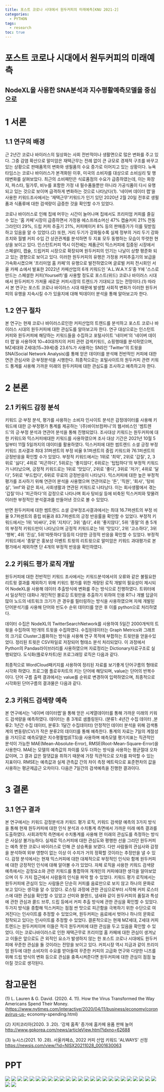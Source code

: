 ```yaml
---
title: 포스트 코로나 시대에서 원두커피의 미래예측[KNU 2021-2]
categories:
  - PYTHON
tags:
  - research
toc: true
---
```



# 포스트 코로나 시대에서 원두커피의 미래예측

## NodeXL을 사용한 SNA분석과 지수평활예측모델을 중심으로

# 1 서론

## 1.1 연구의 배경

근 2년간 코로나 바이러스의 일상화는 사회 전반적이나 생활면으로 많은 변화를 주고 있다. 그중 감염 확산으로 말미암은 재택근무는 전례 없이 큰 규모로 경제적 구조를 바꾸고 있는 상황으로 판매품목의 변화와 생필품의 수요 증가로 이어지고 있는 상황이다. 뉴욕타임스는 코로나 바이러스가 본격화된 이후, 미국의 소비자를 대상으로 소비심리 및 행태변화를 살펴보았다. 최근의 소비패턴은 식료품점의 수요가 급증하였는데, 이는 화장지, 파스타, 밀가루, 비누를 포함한 가정 내 필수품들뿐만 아니라 가공식품이 다시 유행되고 있는 것으로 보이며 급격하게 변화하는 것으로 나타났다(1). '네이버 데이터 랩'을 사용한 키워드조사에서는 '재택근무'키워드가 인기 있던 2020년 2월 20일 전후로 생필품과 식품류에 대한 검색량이 급증한 것을 확인할 수가 있었다.

코로나 바이러스로 인해 집에 머무는 시간이 늘어나며 집에서도 프리미엄 커피를 즐길 수 있는 '홈 카페'시장이 급증하면서 가정용 에스프레소머신 47% 캡슐커피 21% 전동 그라인더 29%, 드립 커피 추출기 21%, 커피메이커 8% 등의 판매증가가 이를 뒷받침하고 있음을 알 수 있었다.(2) 또한, 거리 두기가 강화될수록 실제 정부의 거리 두기 강화 조치와 월별 커피 수입 간 상관관계를 분석하면 두 지표 모두 동행하는 모습이 뚜렷한 현상을 보이고 있다. 인스턴트커피 역시 이전에는 제품군이 믹스커피에 집중된 시장에서 스페셜티, 캡슐, 드립커피 시장으로 확장되며 원두커피의 인기는 나날이 상향 평준화 되고 있는 경향으로 보이고 있다. 이러한 원두커피의 유행은 가정용 커피추출기의 보급을 가속화시켰으며 '프리미엄 홈 카페'의 유행으로 발전하였으며 글로벌 커피 전시회인 서울 카페 쇼에서 발표한 2022년 카페산업의 6개 키워드인 'A.L.W.A.Y.S'중 Y에 '스스로 만드는 스페셜한 커피(Yourself)'를 사용할 정도로 포스트(위드) 코로나 바이러스 시대에서 원두커피가 가져올 새로운 커피시장의 트렌드가 기대되고 있는 전망이다.(1) 따라서 본 연구는 포스트 코로나 바이러스 시대 때문에 발생할 사회적 변화가 이러한 원두커피의 유행을 지속시킬 수가 있을지에 대해 빅데이터 분석을 통해 알아보고자 한다.

## 1.2 연구 절차


본 연구는 현재 코로나 바이러스로인한 커피산업의 트렌드를 분석하고 포스트 코로나 바이러스 시대의 원두커피에 대한 관심도를 알아보고자 한다. 연구 대상으로는 인스턴트 커피와 원두커피에 해당하는 키워드들을 수집하고 포털사이트 '네이버'의 '네이버 데이터 랩'을 사용하여 10~40대까지의 커피 관련 검색키워드, 쇼핑행태를 분석하였으며, MZ세대와 Z세대(15~39세)중 23.6%가 사용하는 SNS인 'Twitter'의 트윗을 SNA(Social Network Analysis)를 통해 얻은 데이터를 분석해 전반적인 커피에 대한 연관 관심사와 긍·부정분석을 시행한다. 최종적으로는 포털사이트의 원두커피 관련 키워드 통계를 사용해 가까운 미래의 원두커피에 대한 관심도를 조사하고 예측하고자 한다.


# 2 본론
## 2.1 키워드 감정 분석

키워드 긍·부정 분석, 평가를 사용하는 소비자 인사이트 분석은 감정데이터를 사용해 키워드에 대한 긍·부정평가 통계를 제공하는 '(주)바이브컴퍼니'의 웹서비스인 '썸트렌드'의 긍·부정 분석과 연관어 분석을 통해 진행되었다. 조사대상 키워드는 원두커피에 대한 키워드와 믹스커피에대한 키워드를 사용하였으며 조사 대상 기간은 2021년 10월 5일부터 11월 5일까지의 데이터를 활용하였다. 믹스커피에 대한 썸트렌드 소셜 긍정 부정 키워드 조사결과 최대 31퍼센트의 부정 비율 9.1퍼센트의 중립 키워드와 76.1퍼센트의 긍정반응을 확인할 수가 있었다. 부정적 키워드에서는 1위로 '최악', 2위로 '갑질', 2, 3위로 '싫다', 4위로 '피곤하다', 5위로는 '좋지않다', 6위로는 '텁텁하다'의 부정적 키워드가 나타났으며, 긍정적 키워드로는 1위로 '맛있다', 2위로 '좋다', 3위로 '저가', 4위로 '달다', 5위로 '부드럽다', 6위로 무료의 긍정반응이 나타났다. 믹스커피에 대한 높은 부정적 평가를 조사하기 위해 연관어 분석을 사용했으며 연관어로는 '돈', '직원', '회사', '탕비실', 'imf'와 같은 회사, 사회생활과 연관된 키워드로 나타났다. 이는 회사생활에서 겪는 '갑질'이나 '피곤하다'의 감정으로 나타나며 회사 탕비실 등에 비축된 믹스커피와 맞물려 이러한 부정적인 분석결과를 만들어낸 것으로 볼 수 있었다. 



반면 원두커피에 대한 썸트렌드 소셜 긍부정조사결과에서는 최대 16.7퍼센트의 부정 비율 9.7퍼센트의 중립 비율과 83.7퍼센트의 긍정 반응률을 확인할 수 있었다. 부정적 키워드에서는 1위 '비싸다', 2위 '지치다', 3위 '춥다', 4위 '좋지않다', 5위 '종말'의 총 5개의 부정적 키워드만이 나타났으며 긍정적 키워드로는 1위 '맛있다', 2위 '고소하다', 3위 '행복', 4위 '진심', 5위'따뜻하다'등등의 다양한 긍정적 반응을 확인할 수 있었다. 부정적 키워드에서 '종말'은 홍보성 이벤트 트윗의 리트윗으로 말미암은 키워드 과대평가로 본 평가에서 제외하면 단 4개의 부정적 반응을 확인하였다.




## 2.2 키워드 평가 로직 개발

원두커피에 대한 전반적인 키워드 조사에서는 키워드분석에서의 오류와 같은 불필요한 리트윗 결과를 제외하기 위해 키워드 평가를 위한 개량된 로직 개발의 필요성이 제시되어 NodeXL을 사용해 데이터 추출방식에 변화를 주는 방식으로 진행하였다. 트위터에서 일상적인 대화나 개인적인 블로깅 트윗만을 추출하기 위하여 인용 RT나 개별 답글이 많아 노드의 네트워크 크기가 큰 경우를 필터링하는 방식을 사용하였으며 자체 개발된 단어분석기를 사용해 단어와 빈도수 순위 데이터를 얻은 후 이를 python으로 처리하였다. 



데이터 수집은 NodeXL의 TwitterSearchNetwork를 사용하여 5일간 2000개씩의 트윗을 수집하여 1만개의 트윗을 수집하였다. 수집된데이터는 Graph Metrics와 그래프의 크기로 Cluster그룹화하는 방식을 사용해 연구 목적에 부합하는 트윗만을 얻을수있었다. 정리된 트윗은 CSV파일로 저장되어 형태소 분석 처리되었다. 이 과정에서 Python의 Pandas라이브러리를 사용하였으며 자료정리는 Dictionary자료구조로 실행되었다. 도식화(플로우차트)된 프로그래밍 로직은 다음과 같다. 



최종적으로 WordCloud패키지를 사용하여 정리된 자료를 보기좋게 단어구름의 형태로 시각화 하였다. 프로그램 플로우차트의 키는 단어에 해당되며, value는 단어의 반복수이다. 단어 구름 출력 결과에서는 value를 순위로 변경하여 입력하였으며,  최종적으로 시각화된 단어구름의 결과물은 다음과 같다.
  


## 2.3 키워드 검색량 예측

본 연구에서는 '네이버 데이터랩'을 통해 얻은 시계열데이터를 통해 가까운 미래의 키워드 검색량을 예측하였다. 데이터는 총 3개로 샘플링된다. (분류1: 4년간 수집 데이터 ,분류2: 1년간 수집 데이터, 분류3: 1달간 수집데이터) 안정적인 데이터 분석을 위해 검색통계의 변동량(CV)가 작은 분류2의 데이터를 통해 예측한다. 통계의 자료는 7일의 계절성을 가지므로 예측모델은 지수평활법(ETS)을 사용하며 예측모델 평가지표는 직관적인 분석이 가능한 MAE(Mean-Absolute-Error), RMSE(Root-Mean-Square-Error)을 사용한다. MAE는 모델의 예측값의 차이를 모두 더하는 방식을 사용하는 평균절대 오차 값이며, 그 결과 값은 절댓값을 취하기 때문에 가장 직관적으로 오차를 파악할 수 있는 지표이다. RMSE는 예측값과 실제 관측값 간의 차이 측정 메트릭으로 표준편차의 값을 사용하는 평균제곱근 오차이다. 다음은 7일간의 검색예측을 진행한 결과이다.



# 3 결론
## 3.1 연구 결과

본 연구에서는 키워드 감정분석과 키워드 평가 로직, 키워드 검색량 예측의 3가지 방식을 통해 현재 원두커피에 대한 인식 분석과 수치통계 측면에서 가까운 미래 예측 결과를 도출하였다. 사회과학적 측면에서 수치통계를 사용해 먼 미래의 관심도를 측정하는 방식은 사실상 불가능하다. 실제로 믹스커피에 대한 관심도와 평행한 선을 그리던 원두커피는 예측 못한 코로나 바이러스로 인해 큰 상승폭을 보였다. 다만 사람들의 관심사와 감정을 분석하여 외부 영향이 없는 이상 이 수치가 거의 정확할 것이라는 추정만을 낼 수 있다. 감정 분석에서는 현재 믹스커피에 대한 대체적으로 부정적인 인식돠 함께 원두커피에 대한 긍정적인 인식에 대해 알아볼 수가 있었다. 자체 로직을 사용한 키워드 검색량 예측에서는 감정요소와 관련 키워드를 통합하여 개개인의 커피에대한 생각을 알아보았으며 이 두 가지 접근에서 사람들의 인식을 파악 할 수 있었다. 키워드 평가 로직에서는 원두커피에 관심이 있는 사람들은 단순히 커피를 음료만으로 보지 않고 하나의 문화로 보고 있다는 생각을 알 수 있었다. 로스팅 과정에 관한 관심으로부터 시작해 커피 로스터스에 대한 관심을 확인할 수 있었고 산미와 블렌드, 냄새와 같이 원두커피의 품질과 특성에 관한 관심과 콜드 브루, 드립 등에서 커피 추출 방식에 관한 관심을 확인할 수 있었다. 두가지 방식을 종합해 믹스커피는 점점 싼 맛으로 피곤함을 극복하기 위한 수단으로 여겨진다는 인사이트를 추정할 수 있었으며, 원두커피는 음료에서 벗어나 하나의 문화로 정착되고 있다는 인사이트를 추정할 수 있었다. 결론적으로는 현재 MZ세대, Z세대 커피트렌드는 원두커피이며 이들은 적극 원두커피에 대한 관심을 두고 있음을 확인할 수 있었다. 이는 코로나바이러스로 인한 재택근무로 프리미엄 홈 카페에 대한 관심이 생겨났고 이들은 앞으로도 큰 외적인 요소가 발생하지 않는 한 포스트 코로나 시대에도 원두커피에 꾸준한 관심을 둘 것이라는 전망을 보이고 있다. 커피시장 역시 지금과 같이 프리미엄 원두에 대한 소비자의 수요를 받아들여 꾸준한 커피의 고급화 연구와 다양한 니즈를 위해 드립 방식의 변화 등으로 관심을 충족시켜준다면 원두커피에 대한 관심이 점점 높아질 것으로 생각된다.

# 참고문헌

(1) L. Lauren & G. David. (2020. 4. 11). 
How the Virus Transformed the Way Americans Spend Their Money.
(https://www.nytimes.com/interactive/2020/04/11/business/economy/coronavirus-us-     economy-spending.html)

(2) 지피코리아(2020. 3 .20). ‘강제 홈족’ 증가에 홈카페 용품 판매 늘어
http://www.gpkorea.com/news/articleView.html?idxno=62688

(3) 뉴시스(2021. 10 .28). 서울카페쇼, 2022 커피 산업 키워드 'ALWAYS' 선정
https://newsis.com/view/?id=NISX20211028_0001630063


# PPT

![](/assets/img/covandcof/1.JPG)
![](/assets/img/covandcof/2.JPG)
![](/assets/img/covandcof/3.JPG)
![](/assets/img/covandcof/4.JPG)
![](/assets/img/covandcof/5.JPG)
![](/assets/img/covandcof/6.JPG)
![](/assets/img/covandcof/7.JPG)
![](/assets/img/covandcof/8.JPG)
![](/assets/img/covandcof/9.JPG)
![](/assets/img/covandcof/10.JPG)
![](/assets/img/covandcof/11.JPG)
![](/assets/img/covandcof/12.JPG)
![](/assets/img/covandcof/13.JPG)
![](/assets/img/covandcof/14.JPG)
![](/assets/img/covandcof/15.JPG)
![](/assets/img/covandcof/16.JPG)
![](/assets/img/covandcof/17.JPG)
![](/assets/img/covandcof/18.JPG)
![](/assets/img/covandcof/19.JPG)
![](/assets/img/covandcof/20.JPG)
![](/assets/img/covandcof/21.JPG)
![](/assets/img/covandcof/22.JPG)
![](/assets/img/covandcof/23.JPG)
![](/assets/img/covandcof/24.JPG)
![](/assets/img/covandcof/25.JPG)
![](/assets/img/covandcof/26.JPG)
![](/assets/img/covandcof/27.JPG)